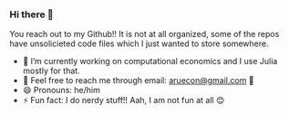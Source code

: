 ### Hi there 👋


You reach out to my Github!! It is not at all organized, some of the repos have unsolicieted code files which I just wanted to store somewhere. 

- 🔭 I’m currently working on computational economics and I use Julia mostly for that. 
- 💬 Feel free to reach me through email: [aruecon@gmail.com](mailto:aruecon@gmail.com) :handshake:
- 😄 Pronouns: he/him
- ⚡ Fun fact: I do nerdy stuff!! Aah, I am not fun at all :blush:  


<!--
**arubhardwaj/arubhardwaj** is a ✨ _special_ ✨ repository because its `README.md` (this file) appears on your GitHub profile.

